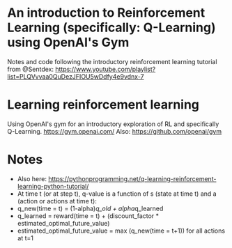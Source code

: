 # An introduction to Reinforcement Learning (specifically: Q-Learning) using OpenAI's Gym
Notes and code following the introductory reinforcement learning tutorial from @Sentdex: https://www.youtube.com/playlist?list=PLQVvvaa0QuDezJFIOU5wDdfy4e9vdnx-7

# Learning reinforcement learning
Using OpenAI's gym for an introductory exploration of RL and specifically Q-Learning.
https://gym.openai.com/
Also: https://github.com/openai/gym

# Notes
* Also here: https://pythonprogramming.net/q-learning-reinforcement-learning-python-tutorial/
* At time t (or at step t), q-value is a function of s (state at time t) and a (action or actions at time t):
* q_new(time = t) = (1-alpha)*q_old + alpha*q_learned
* q_learned = reward(time = t) + (discount_factor * estimated_optimal_future_value)
* estimated_optimal_future_value = max (q_new(time = t+1)) for all actions at t=1


